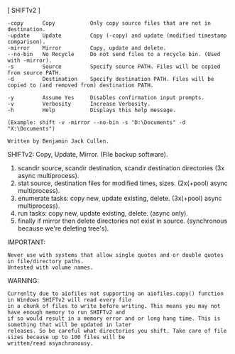 
[ SHIFTv2 ]

    -copy      Copy           Only copy source files that are not in destination.
    -update    Update         Copy (-copy) and update (modified timestamp comparison).
    -mirror    Mirror         Copy, update and delete.
    --no-bin   No Recycle     Do not send files to a recycle bin. (Used with -mirror).
    -s         Source         Specify source PATH. Files will be copied from source PATH.
    -d         Destination    Specify destination PATH. Files will be copied to (and removed from) destination PATH.

    -y         Assume Yes     Disables confirmation input prompts.
    -v         Verbosity      Increase Verbosity.
    -h         Help           Displays this help message.

    (Example: shift -v -mirror --no-bin -s "D:\Documents" -d "X:\Documents")

    Written by Benjamin Jack Cullen.


SHIFTv2: Copy, Update, Mirror. (File backup software).

   1. scandir source, scandir destination, scandir destination directories (3x async multiprocess).
   2. stat source, destination files for modified times, sizes. (2x(+pool) async multiprocess).
   3. enumerate tasks: copy new, update existing, delete. (3x(+pool) async multiprocess).
   4. run tasks: copy new, update existing, delete. (async only).
   5. finally if mirror then delete directories not exist in source. (synchronous because we're deleting tree's).


IMPORTANT:

    Never use with systems that allow single quotes and or double quotes in file/directory paths.
    Untested with volume names.


WARNING:

    Currenlty due to aiofiles not supporting an aiofiles.copy() function in Windows SHIFTv2 will read every file
    in a chunk of files to write before writing. This means you may not have enough memory to run SHIFTv2 and
    if so would result in a memory error and or long hang time. This is something that will be updated in later
    releases. So be careful what directories you shift. Take care of file sizes because up to 100 files will be
    written/read asynchronousy.